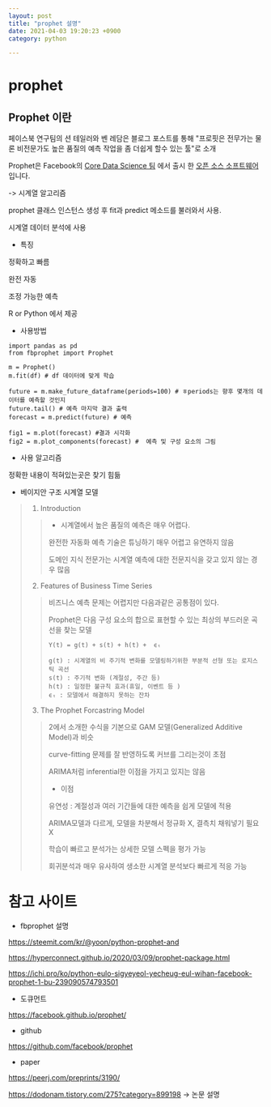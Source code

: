```yaml
---
layout: post
title: "prophet 설명"
date: 2021-04-03 19:20:23 +0900
category: python

---
```


# prophet 



## Prophet 이란

페이스북 연구팀의 션 테일러와 벤 레담은 블로그 포스트를 통해 "프로핏은 전무가는 물론 비전문가도 높은 품질의 예측 작업을 좀 더쉽게 할수 있는 툴"로 소개

Prophet은 Facebook의 [Core Data Science 팀](https://research.fb.com/category/data-science/) 에서 출시 한 [오픈 소스 소프트웨어](https://code.facebook.com/projects/) 입니다.

-> 시계열 알고리즘 

prophet 클래스 인스턴스 생성 후 fit과 predict 메소드를 불러와서 사용.

시계열 데이터 분석에 사용 

- 특징

정확하고 빠름

완전 자동

조정 가능한 예측

R or Python 에서 제공



- 사용방법

```
import pandas as pd
from fbprophet import Prophet 

m = Prophet()
m.fit(df) # df 데이터에 맞게 학습 

future = m.make_future_dataframe(periods=100) # ㅎperiods는 향후 몇개의 데이터를 예측할 것인지
future.tail() # 예측 마지막 결과 출력
forecast = m.predict(future) # 예측 

fig1 = m.plot(forecast) #결과 시각화
fig2 = m.plot_components(forecast) #  예측 및 구성 요소의 그림

```



- 사용 알고리즘

정확한 내용이 적혀있는곳은 찾기 힘듦

- 베이지안 구조 시계열 모델

> 1. Introduction
>
> > - 시계열에서 높은 품질의 예측은 매우 어렵다.
> >
> > 완전한 자동화 예측 기술은 튜닝하기 매우 어렵고 유연하지 않음
> >
> > 도메인 지식 전문가는 시계열 예측에 대한 전문지식을 갖고 있지 않는 경우 많음
>
> 2. Features of Business Time Series
>
> > 비즈니스 예측 문제는 어렵지만 다음과같은 공통점이 있다.
> >
> > Prophet은 다음 구성 요소의 합으로 표현할 수 있는 최상의 부드러운 곡선을 찾는 모델
> >
> > ```
> > Y(t) = g(t) + s(t) + h(t) +  ϵₜ
> > 
> > g(t) : 시계열의 비 주기적 변화를 모델링하기위한 부분적 선형 또는 로지스틱 곡선
> > s(t) : 주기적 변화 (계절성, 주간 등)
> > h(t) : 일정한 불규칙 효과(휴일, 이벤트 등 )
> > ϵₜ : 모델에서 해결하지 못하는 잔차
> > ```
>
> 3. The Prophet Forcastring Model
>
> > 2에서 소개한 수식을 기본으로 GAM 모델(Generalized Additive Model)과 비슷 
> >
> > curve-fitting 문제를 잘 반영하도록 커브를 그리는것이 초점
> >
> > ARIMA처럼 inferential한 이점을 가지고 있지는 않음
> >
> > - 이점
> >
> > 유연성 : 계절성과 여러 기간들에 대한 예측을 쉽게 모델에 적용
> >
> > ARIMA모델과 다르게, 모델을 차분해서 정규화 X, 결측치 채워넣기 필요 X
> >
> > 학습이 빠르고 분석가는 상세한 모델 스펙을 평가 가능
> >
> > 회귀분석과 매우 유사하여 생소한 시계열 분석보다 빠르게 적응 가능
>
> 
>
> 
















# 참고 사이트

- fbprophet 설명

https://steemit.com/kr/@yoon/python-prophet-and

https://hyperconnect.github.io/2020/03/09/prophet-package.html

https://ichi.pro/ko/python-eulo-sigyeyeol-yecheug-eul-wihan-facebook-prophet-1-bu-239090574793501

- 도큐먼트

https://facebook.github.io/prophet/

- github

https://github.com/facebook/prophet

- paper

https://peerj.com/preprints/3190/

https://dodonam.tistory.com/275?category=899198  -> 논문 설명